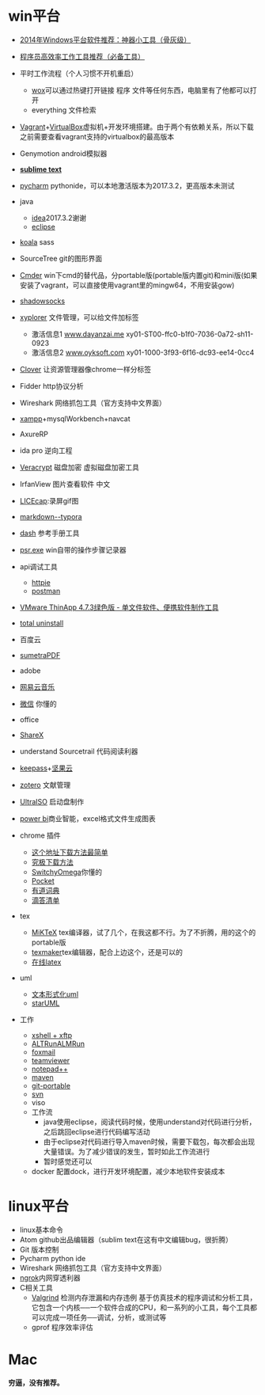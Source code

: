 # win平台

* [2014年Windows平台软件推荐：神器小工具（骨灰级）](http://www.tuicool.com/articles/fy2EnqJ)
* [程序员高效率工作工具推荐（必备工具）](http://m.blog.csdn.net/article/details?id=41697895)
* 平时工作流程（个人习惯不开机重启）
	* [wox](https://github.com/Wox-launcher/Wox)可以通过热键打开链接 程序 文件等任何东西，电脑里有了他都可以打开
	* everything 文件检索
* [Vagrant](https://www.vagrantup.com/)+[VirtualBox](https://www.virtualbox.org/)虚拟机+开发环境搭建。由于两个有依赖关系，所以下载之前需要查看vagrant支持的virtualbox的最高版本
* Genymotion android模拟器
* **[sublime text](https://www.sublimetext.com/3)**
* [pycharm](https://www.jetbrains.com/pycharm) pythonide，可以本地激活版本为2017.3.2，更高版本未测试
* java
	* [idea](https://www.jetbrains.com/idea/)2017.3.2谢谢
	* [eclipse](http://www.eclipse.org/downloads/eclipse-packages/)
* [koala](http://koala-app.com/index-zh.html) sass
* SourceTree git的图形界面
* [Cmder](http://cmder.net/) win下cmd的替代品，分portable版(portable版内置git)和mini版(如果安装了vagrant，可以直接使用vagrant里的mingw64，不用安装gow)
* [shadowsocks](https://github.com/shadowsocks/shadowsocks-windows/releases)
* [xyplorer](https://www.xyplorer.com/) 文件管理，可以给文件加标签
	* 激活信息1 www.dayanzai.me xy01-ST00-ffc0-b1f0-7036-0a72-sh11-0923
	* 激活信息2 www.oyksoft.com xy01-1000-3f93-6f16-dc93-ee14-0cc4
* [Clover](http://cn.ejie.me/download) 让资源管理器像chrome一样分标签
* Fidder http协议分析
* Wireshark 网络抓包工具（官方支持中文界面）
* [xampp](https://www.apachefriends.org/download.html)+mysqlWorkbench+navcat
* AxureRP
* ida pro 逆向工程
* [Veracrypt](https://www.veracrypt.fr/en/Downloads.html) 磁盘加密 虚拟磁盘加密工具
* IrfanView 图片查看软件 中文
* [LICEcap](http://www.cockos.com/licecap/):录屏gif图
* [markdown--typora](http://www.typora.io/#windows)
* [dash](https://upclinux.github.io/intro/07/docset/) 参考手册工具
* [psr.exe]() win自带的操作步骤记录器
* api调试工具
	* [httpie](https://httpie.org/docs)
	* [postman](https://www.getpostman.com)
* [VMware ThinApp 4.7.3绿色版 - 单文件软件、便携软件制作工具](http://www.portablesoft.org/vmware-thinapp/)
* [total uninstall](http://www.appcgn.com/total-uninstall-pro.html)
* 百度云
* [sumetraPDF](https://www.sumatrapdfreader.org/dl/SumatraPDF-3.1.2-64.zip)
* adobe
* [网易云音乐](https://music.163.com/api/pc/download/latest)
* [微信](http://dldir1.qq.com/weixin/Windows/WeChatSetup.exe) 你懂的
* office
* [ShareX](https://github.com/ShareX/ShareX/)
* understand Sourcetrail 代码阅读利器
* [keepass](https://keepass.info/)+[坚果云](https://www.jianguoyun.com/)
* [zotero](https://www.zotero.org/) 文献管理
* [UltraISO](https://cn.ultraiso.net/xiazai.html) 启动盘制作
* [power bi](https://powerbi.microsoft.com/en-us/downloads/)商业智能，excel格式文件生成图表

* chrome 插件
	* [这个地址下载方法最简单](https://www.crx4chrome.com/)
	* [究极下载方法](https://segmentfault.com/q/1010000002574198)
	* [SwitchyOmega](https://github.com/FelisCatus/SwitchyOmega/releases)你懂的
	* [Pocket]()
	* [有道词典]()
	* [滴答清单]()
* tex
	* [MiKTeX](https://miktex.org/portable) tex编译器，试了几个，在我这都不行。为了不折腾，用的这个的portable版
	* [texmaker](http://www.xm1math.net/texmaker/assets/files/)tex编辑器，配合上边这个，还是可以的
	* [在线latex](https://cn.sharelatex.com/)
* uml
	* [文本形式化uml](http://www.ffnn.nl/pages/articles/media/uml-diagrams-using-graphviz-dot.php)
	* [starUML](http://staruml.io/download)
* 工作
	* [xshell + xftp](https://www.portablesoft.org/xshell-xftp-legacy-versions/)
	* [ALTRun](https://github.com/etworker/ALTRun)[ALMRun](https://github.com/chenall/ALMRun)
	* [foxmail](http://www.foxmail.com/)
	* [teamviewer](https://www.teamviewer.com/en/download/windows/)
	* [notepad++](https://notepad-plus-plus.org/)
	* [maven](https://maven.apache.org/download.cgi)
	* [git-portable](https://git-scm.com/download/win)
	* [svn](https://tortoisesvn.net/downloads.zh.html)
	* viso
	* 工作流
		* java使用eclipse，阅读代码时候，使用understand对代码进行分析，之后跳回eclipse进行代码编写活动
		* 由于eclipse对代码进行导入maven时候，需要下载包，每次都会出现大量错误。为了减少错误的发生，暂时如此工作流进行
		* 暂时感觉还可以
	* docker 配置dock，进行开发环境配置，减少本地软件安装成本

# linux平台

* linux基本命令
* Atom github出品编辑器（sublim text在这有中文编辑bug，很折腾）
* Git 版本控制
* Pycharm python ide
* Wireshark 网络抓包工具（官方支持中文界面）
* [ngrok](http://dorole.com/tag/ngrok/)内网穿透利器
* C相关工具
    * [Valgrind](http://www.cnblogs.com/sunyubo/archive/2010/05/05/2282170.html) 检测内存泄漏和内存违例 基于仿真技术的程序调试和分析工具，它包含一个内核──一个软件合成的CPU，和一系列的小工具，每个工具都可以完成一项任务──调试，分析，或测试等
    * gprof 程序效率评估

# Mac

**穷逼，没有推荐。**
